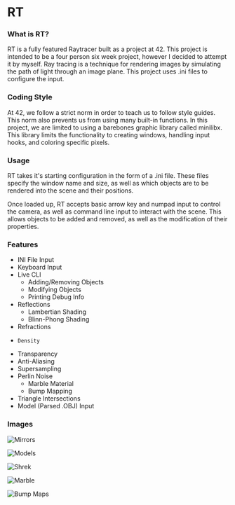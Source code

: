 # RT

### What is RT?

RT is a fully featured Raytracer built as a project at 42. This project is intended to be a four person six week project, however I decided to attempt it by myself. Ray tracing is a technique for rendering images by simulating the path of light through an image plane. This project uses .ini files to configure the input.

### Coding Style

At 42, we follow a strict norm in order to teach us to follow style guides. This norm also prevents us from using many built-in functions. In this project, we are limited to using a barebones graphic library called minilibx. This library limits the functionality to creating windows, handling input hooks, and coloring specific pixels.

### Usage

RT takes it's starting configuration in the form of a .ini file. These files specify the window name and size, as well as which objects are to be rendered into the scene and their positions.  

Once loaded up, RT accepts basic arrow key and numpad input to control the camera, as well as command line input to interact with the scene. This allows objects to be added and removed, as well as the modification of their properties.

### Features
 
 - INI File Input
 - Keyboard Input
 - Live CLI
   - Adding/Removing Objects
   -  Modifying Objects
   -  Printing Debug Info
 - Reflections
    - Lambertian Shading
    - Blinn-Phong Shading
 - Refractions
 -     Density
 - Transparency
 - Anti-Aliasing
 - Supersampling
 - Perlin Noise
    - Marble Material
    - Bump Mapping
 - Triangle Intersections
 - Model (Parsed .OBJ) Input

### Images

![Mirrors](http://i.imgur.com/pEeEJua.png)

![Models](http://i.imgur.com/am0rMod.png)

![Shrek](http://i.imgur.com/1g5clE1.png)

![Marble](http://i.imgur.com/sWaQLFg.png)

![Bump Maps](http://i.imgur.com/NjneQVT.png)
